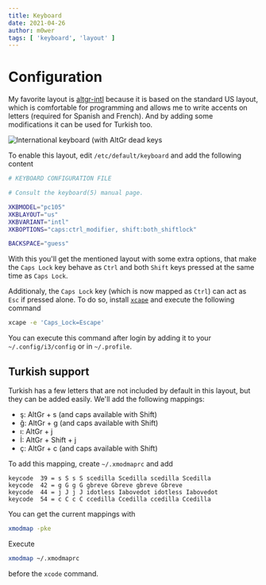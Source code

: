 ```yaml
---
title: Keyboard
date: 2021-04-26
author: m0wer
tags: [ 'keyboard', 'layout' ]
---
```


# Configuration

My favorite layout is [altgr-intl](https://altgr-weur.eu/altgr-intl.html)
because it is based on the standard US layout, which is comfortable for
programming and allows me to write accents on letters (required for Spanish
and French). And by adding some modifications it can be used for Turkish too.

![International keyboard (with AltGr dead keys](altgr-intl.gif)

To enable this layout, edit `/etc/default/keyboard` and add the following
content

```bash
# KEYBOARD CONFIGURATION FILE

# Consult the keyboard(5) manual page.

XKBMODEL="pc105"
XKBLAYOUT="us"
XKBVARIANT="intl"
XKBOPTIONS="caps:ctrl_modifier, shift:both_shiftlock"

BACKSPACE="guess"
```

With this you'll get the mentioned layout with some extra options, that make
the `Caps Lock` key behave as `Ctrl` and both `Shift` keys pressed at the same
time as `Caps Lock`.

Additionaly, the `Caps Lock` key (which is now mapped as `Ctrl`) can act as
`Esc` if pressed alone. To do so, install
[`xcape`](https://github.com/alols/xcape) and execute the following command

```bash
xcape -e 'Caps_Lock=Escape'
```

You can execute this command after login by adding it to your
`~/.config/i3/config` or in `~/.profile`.

## Turkish support

Turkish has a few letters that are not included by default in this layout, but
they can be added easily. We'll add the following mappings:

* ş: AltGr + s (and caps available with Shift)
* ğ: AltGr + g (and caps available with Shift)
* ı: AltGr + j
* İ: AltGr + Shift + j
* ç: AltGr + c (and caps available with Shift)

To add this mapping, create `~/.xmodmaprc` and add

```xmodmaprc
keycode  39 = s S s S scedilla Scedilla scedilla Scedilla
keycode  42 = g G g G gbreve Gbreve gbreve Gbreve
keycode  44 = j J j J idotless Iabovedot idotless Iabovedot
keycode  54 = c C c C ccedilla Ccedilla ccedilla Ccedilla
```

You can get the current mappings with

```bash
xmodmap -pke
```

Execute

```bash
xmodmap ~/.xmodmaprc
```

before the `xcode` command.
